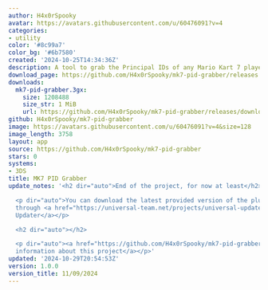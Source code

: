 ```yaml
---
author: H4x0rSpooky
avatar: https://avatars.githubusercontent.com/u/60476091?v=4
categories:
- utility
color: '#8c99a7'
color_bg: '#6b7580'
created: '2024-10-25T14:34:36Z'
description: A tool to grab the Principal IDs of any Mario Kart 7 player you encounter.
download_page: https://github.com/H4x0rSpooky/mk7-pid-grabber/releases
downloads:
  mk7-pid-grabber.3gx:
    size: 1208488
    size_str: 1 MiB
    url: https://github.com/H4x0rSpooky/mk7-pid-grabber/releases/download/1.0.0/mk7-pid-grabber.3gx
github: H4x0rSpooky/mk7-pid-grabber
image: https://avatars.githubusercontent.com/u/60476091?v=4&size=128
image_length: 3758
layout: app
source: https://github.com/H4x0rSpooky/mk7-pid-grabber
stars: 0
systems:
- 3DS
title: MK7 PID Grabber
update_notes: '<h2 dir="auto">End of the project, for now at least</h2>

  <p dir="auto">You can download the latest provided version of the plugin here and
  through <a href="https://universal-team.net/projects/universal-updater" rel="nofollow">Universal
  Updater</a></p>

  <h2 dir="auto"></h2>

  <p dir="auto"><a href="https://github.com/H4x0rSpooky/mk7-pid-grabber/blob/main/README.md">More
  information about this project</a></p>'
updated: '2024-10-29T20:54:53Z'
version: 1.0.0
version_title: 11/09/2024
---
```

